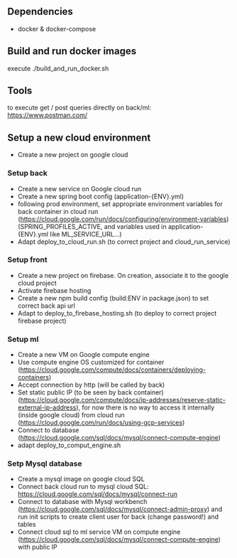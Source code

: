 
## Dependencies

* docker & docker-compose

## Build and run docker images

execute ./build_and_run_docker.sh

## Tools

to execute get / post queries directly on back/ml: https://www.postman.com/

## Setup a new cloud environment

* Create a new project on google cloud

### Setup back

* Create a new service on Google cloud run
* Create a new spring boot config (application-{ENV}.yml)
* following prod environment, set appropriate environment variables for back container in cloud run (https://cloud.google.com/run/docs/configuring/environment-variables) (SPRING_PROFILES_ACTIVE, and variables used in application-{ENV}.yml like ML_SERVICE_URL...)
* Adapt deploy_to_cloud_run.sh (to correct project and cloud_run_service)

### Setup front

* Create a new project on firebase. On creation, associate it to the google cloud project
* Activate firebase hosting
* Create a new npm build config (build:ENV in package.json) to set correct back api url
* Adapt to deploy_to_firebase_hosting.sh (to deploy to correct project firebase project)

### Setup ml

* Create a new VM on Google compute engine
* Use compute engine OS customized for container (https://cloud.google.com/compute/docs/containers/deploying-containers)
* Accept connection by http (will be called by back)
* Set static public IP (to be seen by back container) (https://cloud.google.com/compute/docs/ip-addresses/reserve-static-external-ip-address), for now there is no way to access it internally (inside google cloud) from cloud run (https://cloud.google.com/run/docs/using-gcp-services)
* Connect to database (https://cloud.google.com/sql/docs/mysql/connect-compute-engine)
* adapt deploy_to_comput_engine.sh

### Setp Mysql database

* Create a mysql image on google cloud SQL
* Connect back cloud run to mysql cloud SQL: https://cloud.google.com/sql/docs/mysql/connect-run
* Connect to database with Mysql workbench (https://cloud.google.com/sql/docs/mysql/connect-admin-proxy) and run init scripts to create client user for back (change password!) and tables
* Connect cloud sql to ml service VM on compute engine (https://cloud.google.com/sql/docs/mysql/connect-compute-engine) with public IP
